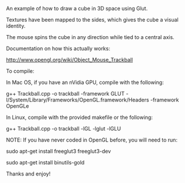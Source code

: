 An example of how to draw a cube in 3D space using Glut.

Textures have been mapped to the sides, which gives the cube a visual identity.

The mouse spins the cube in any direction while tied to a central axis.

Documentation on how this actually works: 

http://www.opengl.org/wiki/Object_Mouse_Trackball

To compile:

In Mac OS, if you have an nVidia GPU, compile with the following: 

g++ Trackball.cpp -o trackball -framework GLUT -I/System/Library/Frameworks/OpenGL.framework/Headers -framework OpenGLe

In Linux, compile with the provided makefile or the following: 

g++ Trackball.cpp -o trackball -lGL -lglut -lGLU

NOTE: If you have never coded in OpenGL before, you will need to run: 

sudo apt-get install freeglut3 freeglut3-dev 

sudo apt-get install binutils-gold

Thanks and enjoy!

